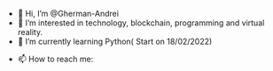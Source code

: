 - 👋 Hi, I’m @Gherman-Andrei
- 👀 I’m interested in technology, blockchain, programming and virtual reality.
- 🌱 I’m currently learning Python( Start on 18/02/2022)
<!--- - 💞️ I’m looking to collaborate on  --->
- 📫 How to reach me: 

<!---
Gherman-Andrei/Gherman-Andrei is a ✨ special ✨ repository because its `README.md` (this file) appears on your GitHub profile.
You can click the Preview link to take a look at your changes.
--->
